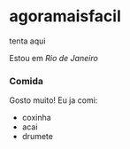 # agoramaisfacil
tenta aqui

Estou em _Rio de Janeiro_

### Comida
Gosto muito! Eu ja comi:

* coxinha
* acai
* drumete
